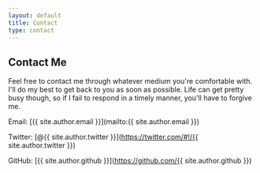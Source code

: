 ```yaml
---
layout: default
title: Contact 
type: contact 
---
```


## Contact Me

Feel free to contact me through whatever medium you're comfortable with. I'll do my best to get back to you as soon as possible. Life can get pretty busy though, so if I fail to respond in a timely manner, you'll have to forgive me.

Email: [{{ site.author.email }}](mailto:{{ site.author.email }})

Twitter: [@{{ site.author.twitter }}](https://twitter.com/#!/{{ site.author.twitter }})

GitHub: [{{ site.author.github }}](https://github.com/{{ site.author.github }})
